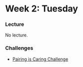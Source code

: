 # Week 2: Tuesday

### Lecture

No lecture.

### Challenges

- [Pairing is Caring Challenge](../../../../pairing-is-caring-challenge)
